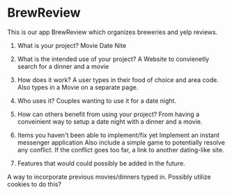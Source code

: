 # BrewReview
This is our app BrewReview which organizes breweries and yelp reviews.

1. What is your project?
Movie Date Nite

2. What is the intended use of your project?
A Website to convienetly search for a dinner and a movie

3. How does it work?
A user types in their food of choice and area code.  Also types in a Movie on a separate page.

4. Who uses it?
Couples wanting to use it for a date night.

5. How can others benefit from using your project?
From having a conveinient way to setup a date night with a dinner and a movie.

6. Items you haven't been able to implement/fix yet
Implement an instant messenger application
Also include a simple game to potentially resolve any conflict.  If the conflict goes too far, a link to another dating-like site.

7. Features that would could possibly be added in the future.

A way to incorporate previous movies/dinners typed in.  Possibly utilize cookies to do this?
